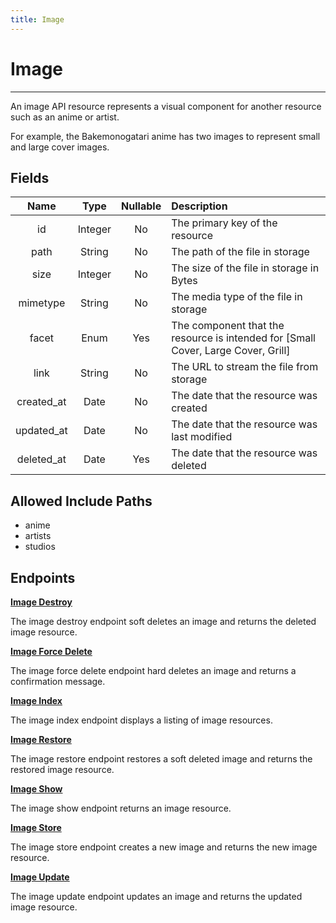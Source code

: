 ```yaml
---
title: Image
---
```


# Image

---

An image API resource represents a visual component for another resource such as an anime or artist.

For example, the Bakemonogatari anime has two images to represent small and large cover images.

## Fields

|    Name    |  Type   | Nullable | Description                                                                       |
| :--------: | :-----: | :------: | :-------------------------------------------------------------------------------- |
| id         | Integer | No       | The primary key of the resource                                                   |
| path       | String  | No       | The path of the file in storage                                                   |
| size       | Integer | No       | The size of the file in storage in Bytes                                          |
| mimetype   | String  | No       | The media type of the file in storage                                             |
| facet      | Enum    | Yes      | The component that the resource is intended for [Small Cover, Large Cover, Grill] |
| link       | String  | No       | The URL to stream the file from storage                                           |
| created_at | Date    | No       | The date that the resource was created                                            |
| updated_at | Date    | No       | The date that the resource was last modified                                      |
| deleted_at | Date    | Yes      | The date that the resource was deleted                                            |

## Allowed Include Paths

* anime
* artists
* studios

## Endpoints

**[Image Destroy](/wiki/image/destroy/)**

The image destroy endpoint soft deletes an image and returns the deleted image resource.

**[Image Force Delete](/wiki/image/forceDelete/)**

The image force delete endpoint hard deletes an image and returns a confirmation message.

**[Image Index](/wiki/image/index/)**

The image index endpoint displays a listing of image resources.

**[Image Restore](/wiki/image/restore/)**

The image restore endpoint restores a soft deleted image and returns the restored image resource.

**[Image Show](/wiki/image/show/)**

The image show endpoint returns an image resource.

**[Image Store](/wiki/image/store/)**

The image store endpoint creates a new image and returns the new image resource.

**[Image Update](/wiki/image/update/)**

The image update endpoint updates an image and returns the updated image resource.